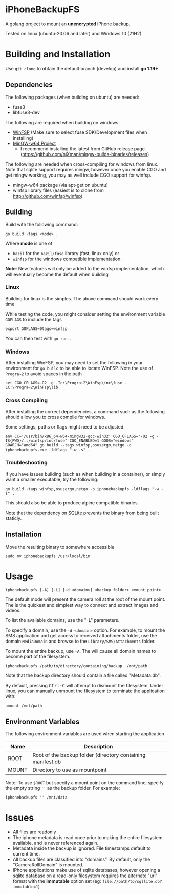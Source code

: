 # iPhoneBackupFS

A golang project to mount an __unencrypted__ iPhone backup.

Tested on linux (ubuntu-20.06 and later) and Windows 10 (21H2)

# Building and Installation

Use `git clone` to obtain the default branch (develop) and install __go 1.19+__

## Dependencies

The following packages (when building on ubuntu) are needed:
- fuse3
- libfuse3-dev

The following are required when building on windows:

- [WinFSP](https://winfsp.dev/rel/) (Make sure to select fuse SDK/Development files when installing)
- [MinGW-w64 Project](https://www.mingw-w64.org/)
  - I recommend installing the latest from GitHub release page. (https://github.com/niXman/mingw-builds-binaries/releases)

The following are needed when cross-compiling for windows from linux.  Note that sqlite support requires mingw, however
once you enable CGO and get mingw working, you may as well include CGO support for winfsp.

- mingw-w64 package (via apt-get on ubuntu)
- winfsp library files (easiest is to clone from http://github.com/winfsp/winfsp)


## Building

Build with the following command:


```
go build -tags <mode> .
```


Where __mode__ is one of
- `bazil` for the `bazil/fuse` library (fast, linux only) or
- `winfsp` for the windows compatible implementation.


**Note**: New features will only be added to the winfsp implementation, which will eventually become the default when building


### Linux

Building for linux is the simples.  The above command should work every time

While testing the code, you might consider setting the environment variable `GOFLAGS` to include the tags


```
export GOFLAGS=0tags=winfsp
```

You can then test with `go run .`

### Windows

After installing WinFSP, you may need to set the following in your environment for `go build` to be able to locate WinFSP. Note the
use of `Progra~2` to avoid spaces in the path


```
set CGO_CFLAGS=-O2 -g -Ic:\Progra~2\WinFsp\inc\fuse -LC:\Progra~2\WinFsp\lib
```

### Cross Compiling

After installing the correct dependencies, a command such as the following should allow you to cross compile for windows.

Some settings, paths or flags might need to be adjusted.


```
env CC='/usr/bin/x86_64-w64-mingw32-gcc-win32' CGO_CFLAGS="-O2 -g -I${PWD}/../winfsp/inc/fuse" CGO_ENABLED=1 GOOS="windows" GOARCH="amd64" go build --tags winfsp,osusergo,netgo -o iphonebackupfs.exe -ldflags "-w -s" .

```

### Troubleshooting


If you have issues building (such as when building in a container), or simply want a smaller executable, try the following:

```
go build -tags winfsp,osusergo,netgo -o iphonebackupfs -ldflags "-w -s" .
```

This should also be able to produce alpine compatible binaries.

Note that the dependency on SQLite prevents the binary from being built staticly.

## Installation

Move the resulting binary to somewhere accessible

```
sudo mv iphonebackupfs /usr/local/bin
```

# Usage

```
iphonebackupfs [-A] [-L] [-d <domain>] <backup folder> <mount point>
```

The default mode will present the camera roll at the root of the mount point.  The is the quickest and simplest way to connect and extract images and videos.

To list the available domains, use the "-L" parameters.

To specify a domain, use the `-d <domain>` option. For example, to mount the SMS application and get access to received attachments folder, use the domain `MediaDomain` and browse to the `Library/SMS/Attachments` folder.

To mount the entire backup, use `-A`.  The will cause all domain names to become part of the filesystem.


```
iphonebackupfs /path/to/directory/containing/backup  /mnt/path
```


Note that the backup directory should contain a file called "Metadata.db".

By default, pressing <kbd>Ctrl-C</kbd> will attempt to dismount the filesystem.  Under linux, you can manually unmount the filesystem to terminate the application with:


```
umount /mnt/path

```

## Environment Variables

The following environment variables are used when starting the application

Name|Description
---|---
ROOT|Root of the backup folder (directory containing manifest.db
MOUNT|Directory to use as mountpoint

Note: To use `$ROOT` but specify a mount point on the command line, specify the empty string `''` as the backup folder.
For example:
```
iphonebackupfs '' /mnt/data
```


# Issues

- All files are readonly
- The iphone metadata is read once prior to making the entire filesystem available, and is never referenced again.
- Metadata inside the backup is ignored.  File timestamps default to current time.
- All backup files are classified into "domains".  By default, only the "CameraRollDomain" is mounted.
- iPhone applications make use of sqlite databases, however opening a sqlite database on a read-only filesystem requires the alternate "url" format with the __immutable__ option set (eg: `file://path/to/sqllite.db?immutable=1`)

